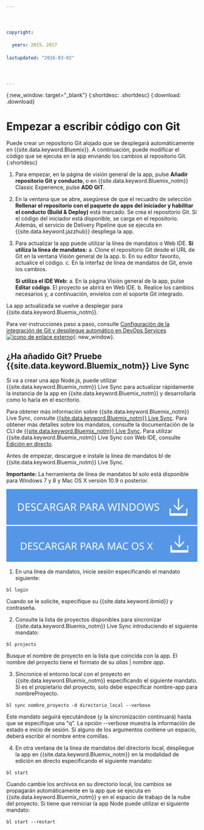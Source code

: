 ```yaml
---



copyright:

  years: 2015，2017

lastupdated: "2016-03-02"



---
```


{:new_window: target="_blank"}
{:shortdesc: .shortdesc}
{:download: .download}

# Empezar a escribir código con Git

Puede crear un repositorio
Git alojado que se desplegará automáticamente en {{site.data.keyword.Bluemix}}. A continuación, puede modificar el código que se ejecuta en la app enviando los cambios al repositorio Git.
{:shortdesc}

1. Para empezar, en la página de visión general de la app, pulse **Añadir repositorio Git y conducto**, o en
{{site.data.keyword.Bluemix_notm}} Classic Experience, pulse **ADD GIT**.
2. En la ventana que se abre, asegúrese de que el recuadro de selección **Rellenar el repositorio con el paquete de apps del iniciador y habilitar el conducto (Build & Deploy)** está marcado. Se crea el repositorio Git. Si el código del iniciador está disponible,
se carga en el repositorio. Además, el servicio de Delivery Pipeline que se ejecuta en {{site.data.keyword.jazzhub}} despliega la app.
3. Para actualizar la app puede utilizar la línea de mandatos o Web IDE.
   **Si utiliza la línea de mandatos:**
   a. Clone el repositorio Git desde el URL de Git en la ventana Visión general de la app.
   b. En su editor favorito, actualice el código.
   c. En la interfaz de línea de mandatos de Git, envíe los cambios.

   **Si utiliza el IDE Web:**
   a. En la página Visión general de la app, pulse **Editar código**. El proyecto se abrirá en Web IDE.
   b. Realice los cambios necesarios y, a continuación, envíelos con el soporte Git integrado.

La app actualizada se vuelve a desplegar para {{site.data.keyword.Bluemix_notm}}.

Para ver instrucciones paso a paso, consulte [Configuración de la integración de Git y despliegue automático en DevOps Services ![icono de enlace externo](../icons/launch-glyph.svg)](https://hub.jazz.net/tutorials/jazzeditor/#git_integration_and_autodeployment){: new_window}.

## ¿Ha añadido Git? Pruebe {{site.data.keyword.Bluemix_notm}} Live Sync

Si va a crear una app Node.js, puede utilizar {{site.data.keyword.Bluemix_notm}} Live Sync para actualizar rápidamente la instancia de la app en {{site.data.keyword.Bluemix_notm}} y desarrollarla como lo haría en el escritorio.

Para obtener más información sobre {{site.data.keyword.Bluemix_notm}} Live Sync, consulte [{{site.data.keyword.Bluemix_notm}} Live Sync](/docs/develop/bluemixlive.html). Para obtener más detalles sobre los mandatos, consulte la documentación de la CLI de [{{site.data.keyword.Bluemix_notm}} Live Sync](/docs/cli/reference/bl/index.html). Para utilizar {{site.data.keyword.Bluemix_notm}} Live Sync con Web IDE, consulte [Edición en directo](/docs/develop/bluemixlive.html).

Antes de empezar, descargue e instale la línea de mandatos bl de {{site.data.keyword.Bluemix_notm}} Live Sync.

**Importante:** La herramienta de línea de mandatos bl solo está disponible para Windows 7 y 8 y Mac OS X versión 10.9 o posterior.

<p>
<a class="xref" href="http://livesyncdownload.ng.bluemix.net/downloads/blive_setup.msi" target="_blank" title="(Se abre en un nuevo separador o ventana)"><img class="image" src="images/bl_gs_icons_windows_b.svg" alt="Botón Descargar la línea de mandatos bl de Windows" /> </a> <a class="xref" href="http://livesyncdownload.ng.bluemix.net/downloads/BluemixLive.pkg" target="_blank" title="(Se abre en un nuevo separador o ventana)"><img class="image" src="images/bl_gs_icons_mac-osx_b.svg" alt="Botón Descargar la línea de mandatos bl de Mac" /> </a>
</p>

1. En una línea de mandatos, inicie sesión especificando el mandato siguiente:
```
bl login
```
Cuando se le solicite, especifique su {{site.data.keyword.ibmid}} y contraseña.

2. Consulte la lista de proyectos disponibles para sincronizar {{site.data.keyword.Bluemix_notm}} Live Sync introduciendo el siguiente mandato:
```
bl projects
```
Busque el nombre de proyecto en la lista que coincida con la app. El nombre del proyecto tiene el formato de su *alias* | *nombre app*.

3. Sincronice el entorno local con el proyecto en {{site.data.keyword.Bluemix_notm}} especificando
el siguiente mandato. Si es el propietario del proyecto, solo debe especificar nombre-app para nombreProyecto.
<!--- this command needs italicized parameters projectName localDirectory and yellow on 'local' -->
```
bl sync nombre_proyecto -d directorio_local --verbose
```
Este mandato seguirá ejecutándose (y la sincronización continuará) hasta que se especifique una "q". La opción --verbose muestra la información de estado e inicio de sesión. Si alguno de los argumentos contiene un espacio,
deberá escribir el nombre entre comillas.

4. En otra ventana de la línea de mandatos del directorio local,
despliegue la app en {{site.data.keyword.Bluemix_notm}} en la
modalidad de edición en directo especificando el siguiente mandato:
```
bl start
```

Cuando cambie los archivos en su directorio local, los cambios
se propagarán automáticamente en la app que se ejecuta
en {{site.data.keyword.Bluemix_notm}} y
en el espacio de trabajo de la nube del proyecto. Si tiene que reiniciar la app Node
puede utilizar el siguiente mandato:
```
bl start --restart
```
